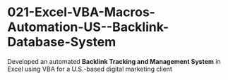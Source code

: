 # 021-Excel-VBA-Macros-Automation-US--Backlink-Database-System
Developed an automated **Backlink Tracking and Management System** in Excel using VBA for a U.S.-based digital marketing client
